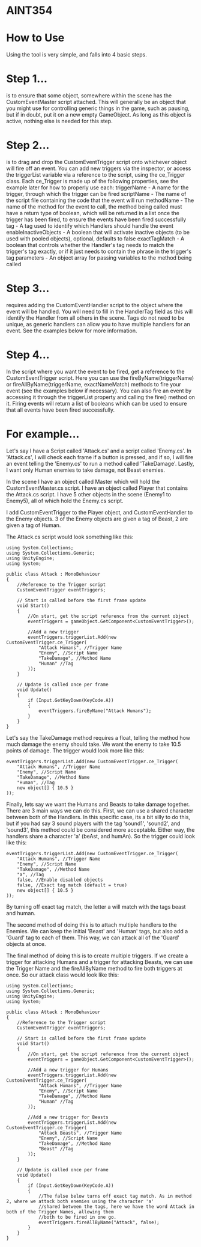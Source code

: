 # AINT354

# How to Use

Using the tool is very simple, and falls into 4 basic steps. 

# Step 1...
is to ensure that some object, somewhere within the scene has the CustomEventMaster script attached. This will generally be an object that you might use for controlling generic things in the game, such as pausing, but if in doubt, put it on a new empty GameObject. As long as this object is active, nothing else is needed for this step.

# Step 2...
is to drag and drop the CustomEventTrigger script onto whichever object will fire off an event. You can add new triggers via the inspector, or access the triggerList variable via a reference to the script, using the ce_Trigger class. Each ce_Trigger is made up of the following properties, see the example later for how to properly use each:
triggerName - A name for the trigger, through which the trigger can be fired
scriptName - The name of the script file containing the code that the event will run
methodName - The name of the method for the event to call, the method being called must have a return type of boolean, which will be returned in a list once the trigger has been fired, to ensure the events have been fired successfully
tag - A tag used to identify which Handlers should handle the event
enableInactiveObjects - A boolean that will activate inactive objects (to be used with pooled objects), optional, defaults to false
exactTagMatch - A boolean that controls whether the Handler's tag needs to match the trigger's tag exactly, or if it just needs to contain the phrase in the trigger's tag
parameters - An object array for passing variables to the method being called

# Step 3...
requires adding the CustomEventHandler script to the object where the event will be handled. You will need to fill in the HandlerTag field as this will identify the Handler from all others in the scene. Tags do not need to be unique, as generic handlers can allow you to have multiple handlers for an event. See the examples below for more information.

# Step 4...
In the script where you want the event to be fired, get a reference to the CustomEventTrigger script. Here you can use the fireByName(triggerName) or fireAllByName(triggerName, exactNameMatch) methods to fire your event (see the examples below if necessary). You can also fire an event by accessing it through the triggerList property and calling the fire() method on it. Firing events will return a list of booleans which can be used to ensure that all events have been fired successfully.

# For example...
Let's say I have a Script called 'Attack.cs' and a script called 'Enemy.cs'. In 'Attack.cs', I will check each frame if a button is pressed, and if so, I will fire an event telling the 'Enemy.cs' to run a method called 'TakeDamage'. Lastly, I want only Human enemies to take damage, not Beast enemies. 

In the scene I have an object called Master which will hold the CustomEventMaster.cs script. I have an object called Player that contains the Attack.cs script. I have 5 other objects in the scene (Enemy1 to Enemy5), all of which hold the Enemy.cs script.

I add CustomEventTrigger to the Player object, and CustomEventHandler to the Enemy objects. 3 of the Enemy objects are given a tag of Beast, 2 are given a tag of Human.

The Attack.cs script would look something like this:
```
using System.Collections;
using System.Collections.Generic;
using UnityEngine;
using System;

public class Attack : MonoBehaviour
{
    //Reference to the Trigger script
    CustomEventTrigger eventTriggers;

    // Start is called before the first frame update
    void Start()
    {
        //On start, get the script reference from the current object
        eventTriggers = gameObject.GetComponent<CustomEventTrigger>();
        
        //Add a new trigger
        eventTriggers.triggerList.Add(new CustomEventTrigger.ce_Trigger(
            "Attack Humans", //Trigger Name
            "Enemy", //Script Name
            "TakeDamage", //Method Name
            "Human" //Tag
        ));
    }

    // Update is called once per frame
    void Update()
    {
        if (Input.GetKeyDown(KeyCode.A))
        {
            eventTriggers.fireByName("Attack Humans");
        }
    }
}
```

Let's say the TakeDamage method requires a float, telling the method how much damage the enemy should take. We want the enemy to take 10.5 points of damage. The trigger would look more like this:
```
eventTriggers.triggerList.Add(new CustomEventTrigger.ce_Trigger(
    "Attack Humans", //Trigger Name
    "Enemy", //Script Name
    "TakeDamage", //Method Name
    "Human", //Tag
    new object[] { 10.5 }
));
```

Finally, lets say we want the Humans and Beasts to take damage together. There are 3 main ways we can do this. First, we can use a shared character between both of the Handlers. In this specific case, its a bit silly to do this, but if you had say 3 sound players with the tag 'sound1', 'sound2', and 'sound3', this method could be considered more acceptable. Either way, the handlers share a character 'a' (beAst, and humAn). So the trigger could look like this:
```
eventTriggers.triggerList.Add(new CustomEventTrigger.ce_Trigger(
    "Attack Humans", //Trigger Name
    "Enemy", //Script Name
    "TakeDamage", //Method Name
    "a", //Tag
    false, //Enable disabled objects
    false, //Exact tag match (default = true)
    new object[] { 10.5 }
));
```

By turning off exact tag match, the letter a will match with the tags beast and human.

The second method of doing this is to attach multiple handlers to the Enemies. We can keep the initial 'Beast' and 'Human' tags, but also add a 'Guard' tag to each of them. This way, we can attack all of the 'Guard' objects at once. 

The final method of doing this is to create multiple triggers. If we create a trigger for attacking Humans and a trigger for attacking Beasts, we can use the Trigger Name and the fireAllByName method to fire both triggers at once. So our attack class would look like this:
```
using System.Collections;
using System.Collections.Generic;
using UnityEngine;
using System;

public class Attack : MonoBehaviour
{
    //Reference to the Trigger script
    CustomEventTrigger eventTriggers;

    // Start is called before the first frame update
    void Start()
    {
        //On start, get the script reference from the current object
        eventTriggers = gameObject.GetComponent<CustomEventTrigger>();
        
        //Add a new trigger for Humans
        eventTriggers.triggerList.Add(new CustomEventTrigger.ce_Trigger(
            "Attack Humans", //Trigger Name
            "Enemy", //Script Name
            "TakeDamage", //Method Name
            "Human" //Tag
        ));
        
        //Add a new trigger for Beasts
        eventTriggers.triggerList.Add(new CustomEventTrigger.ce_Trigger(
            "Attack Beasts", //Trigger Name
            "Enemy", //Script Name
            "TakeDamage", //Method Name
            "Beast" //Tag
        ));
    }

    // Update is called once per frame
    void Update()
    {
        if (Input.GetKeyDown(KeyCode.A))
        {
            //The false below turns off exact tag match. As in method 2, where we attack both enemies using the character 'a'
            //shared between the tags, here we have the word Attack in both of the Trigger Names, allowing them
            //both to be fired in one go.
            eventTriggers.fireAllByName("Attack", false);
        }
    }
}
```
